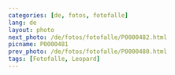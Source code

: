 ```yaml
---
categories: [de, fotos, fotofalle]
lang: de
layout: photo
next_photo: /de/fotos/fotofalle/P0000482.html
picname: P0000481
prev_photo: /de/fotos/fotofalle/P0000480.html
tags: [Fotofalle, Leopard]
---
```

